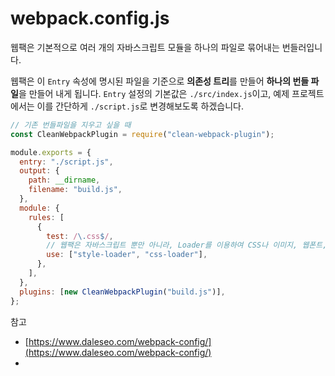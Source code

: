 # webpack.config.js

웹팩은 기본적으로 여러 개의 자바스크립트 모듈을 하나의 파일로 묶어내는 번들러입니다.

웹팩은 이 `Entry` 속성에 명시된 파일을 기준으로 **의존성 트리**를 만들어 **하나의 번들 파일**을 만들어 내게 됩니다. `Entry` 설정의 기본값은 `./src/index.js`이고, 예제 프로젝트에서는 이를 간단하게 `./script.js`로 변경해보도록 하겠습니다.

```javascript
// 기존 번들파일을 지우고 싶을 때
const CleanWebpackPlugin = require("clean-webpack-plugin");

module.exports = {
  entry: "./script.js",
  output: {
    path: __dirname,
    filename: "build.js",
  },
  module: {
    rules: [
      {
        test: /\.css$/,
        // 웹팩은 자바스크립트 뿐만 아니라, Loader를 이용하여 CSS나 이미지, 웹폰트, JSX, VUE 등 다양한 종류의 파일을 함께 번들링할 수 있습니다. 
        use: ["style-loader", "css-loader"],
      },
    ],
  },
  plugins: [new CleanWebpackPlugin("build.js")],
};
```



참고

* [https://www.daleseo.com/webpack-config/](https://www.daleseo.com/webpack-config/)
* 
